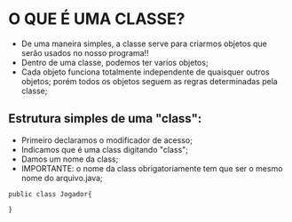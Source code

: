 # O QUE É UMA CLASSE?

- De uma maneira simples, a classe serve para criarmos objetos que serão usados no nosso programa!!
- Dentro de uma classe, podemos ter varios objetos;
- Cada objeto funciona totalmente independente de quaisquer outros objetos; porém todos os objetos seguem as regras determinadas pela classe;


## Estrutura simples de uma "class":

- Primeiro declaramos o modificador de acesso;
- Indicamos que é uma class digitando "class";
- Damos um nome da class;
- IMPORTANTE: o nome da class obrigatoriamente tem que ser o mesmo nome do arquivo.java;

```
public class Jogador{

}
```